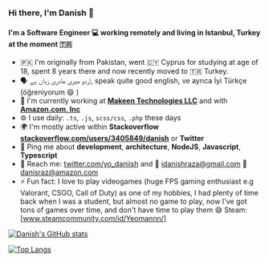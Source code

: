 ### Hi there, I'm Danish 👋

#### I'm a Software Engineer :computer: working remotely and living in Istanbul, Turkey at the moment :tr:

- :pakistan: I'm originally from Pakistan, went :cyprus: Cyprus for studying at age of 18, spent 8 years there and now recently moved to :tr: Turkey.
- :speaking_head: اردو میری مادری زبان ہے, speak quite good english, ve ayrıca İyi Türkçe (öğreniyorum :smile: ) 
- :scroll: I'm currently working at [**Makeen Technologies LLC**](https://www.makeen.io/) and with [**Amazon.com, Inc**](https://www.amazon.com/)
- ⚙️ I use daily: `.ts`, `.js`, `scss/css`, `.php` these days
- 🌍 I'm mostly active within **Stackoverflow [stackoverflow.com/users/3405849/danish](https://stackoverflow.com/users/3405849/danish)** or **Twitter**
- 💬 Ping me about **development**, **architecture**, **NodeJS**, **Javascript**, **Typescript**
- :postbox: Reach me: [twitter.com/yo_daniish](https://twitter.com/yo_daniish) and :incoming_envelope: [idanishraza@gmail.com](mailto:idanishraza@gmail.com) :incoming_envelope: [danisraz@amazon.com](mailto:danisraz@amazon.com)
- ⚡️ Fun fact: I love to play videogames (huge FPS gaming enthusiast e.g Valorant, CSGO, Call of Duty) as one of my hobbies, I had plenty of time back when I was a student, but almost no game to play, now I've got tons of games over time, and don't have time to play them :sweat_smile: Steam: [www.steamcommunity.com/id/Yeomannn/]


[![Danish's GitHub stats](https://github-readme-stats.vercel.app/api?username=yeomann&count_private=true&show_icons=true&theme=dark)](https://github.com/anuraghazra/github-readme-stats)

[![Top Langs](https://github-readme-stats.vercel.app/api/top-langs/?username=yeomann&layout=compact)](https://github.com/anuraghazra/github-readme-stats)

<!--
**yeomann/yeomann** is a ✨ _special_ ✨ repository because its `README.md` (this file) appears on your GitHub profile.

Here are some ideas to get you started:

- 🔭 I’m currently working on ...
- 🌱 I’m currently learning ...
- 👯 I’m looking to collaborate on ...
- 🤔 I’m looking for help with ...
- 💬 Ask me about ...
- 📫 How to reach me: ...
- 😄 Pronouns: ...
- ⚡ Fun fact: ...
-->
